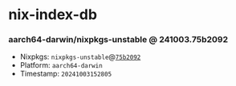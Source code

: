 # nix-index-db
### aarch64-darwin/nixpkgs-unstable @ 241003.75b2092
- Nixpkgs: `nixpkgs-unstable`@[`75b2092`](https://github.com/NixOS/nixpkgs/commit/75b209227dff3cbfac19f510a62f9446c92beac4)
- Platform: `aarch64-darwin`
- Timestamp: `20241003152805`
